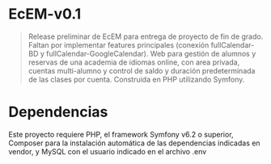 # EcEM-v0.1
> Release preliminar de EcEM para entrega de proyecto de fin de grado. Faltan por implementar features principales (conexión fullCalendar-BD y fullCalendar-GoogleCalendar).
Web para gestión de alumnos y reservas de una academia de idiomas online, con area privada, cuentas multi-alumno y control de saldo y duración predeterminada de las clases por cuenta. Construida en PHP utilizando Symfony.

# Dependencias
 Este proyecto requiere PHP, el framework Symfony v6.2 o superior, Composer para la instalación automática de las dependencias indicadas en vendor, y MySQL con el usuario indicado en el archivo .env 
